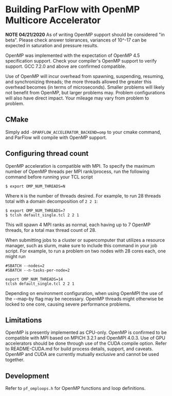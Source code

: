 # Building ParFlow with OpenMP Multicore Accelerator

**NOTE 04/21/2020** As of writing OpenMP support should be considered "in beta".  Please check answer tolerances, variances of 10^-17 can be expected in saturation and pressure results.

OpenMP was implemented with the expectation of OpenMP 4.5 specification support.  Check your compiler's OpenMP support to verify support.  GCC 7.2.0 and above are confirmed compatible.

Use of OpenMP will incur overhead from spawning, suspending, resuming, and synchronizing threads; the more threads allowed the greater this overhead becomes (in terms of microseconds).
Smaller problems will likely not benefit from OpenMP, but larger problems may.  Problem configurations will also have direct impact.  Your mileage may vary from problem to problem.

## CMake

Simply add `-DPARFLOW_ACCELERATOR_BACKEND=omp` to your cmake command, and ParFlow will compile with OpenMP support.

## Configuring thread count

OpenMP acceleration is compatible with MPI.  To specify the maximum number of OpenMP threads per MPI rank/process, run the following command before running your TCL script

```shell
$ export OMP_NUM_THREADS=N
```

Where `N` is the number of threads desired.  For example, to run 28 threads total with a domain decomposition of `2 2 1`:

```shell
$ export OMP_NUM_THREADS=7
$ tclsh default_single.tcl 2 2 1
```

This will spawn 4 MPI ranks as normal, each having up to 7 OpenMP threads, for a total max thread count of 28.

When submitting jobs to a cluster or supercomputer that utilizes a resource manager, such as slurm, make sure to include this command in your job script.
For example, to run a problem on two nodes with 28 cores each, one might run

```shell
#SBATCH --nodes=2
#SBATCH --n-tasks-per-node=2

export OMP_NUM_THREADS=14
tclsh default_single.tcl 2 2 1
```

Depending on environment configuration, when using OpenMPI the use of the --map-by flag may be necessary.  OpenMP threads might otherwise be locked to one core, causing severe performance problems.

## Limitations

OpenMP is presently implemented as CPU-only.  OpenMP is confirmed to be compatible with MPI based on MPICH 3.2.1 and OpenMPI 4.0.3.
Use of GPU accelerators should be done through use of the CUDA compile option.
Refer to README-CUDA.md for build process details, support, and caveats.  OpenMP and CUDA are currently mutually exclusive and cannot be used together.

## Development

Refer to `pf_omploops.h` for OpenMP functions and loop definitions.